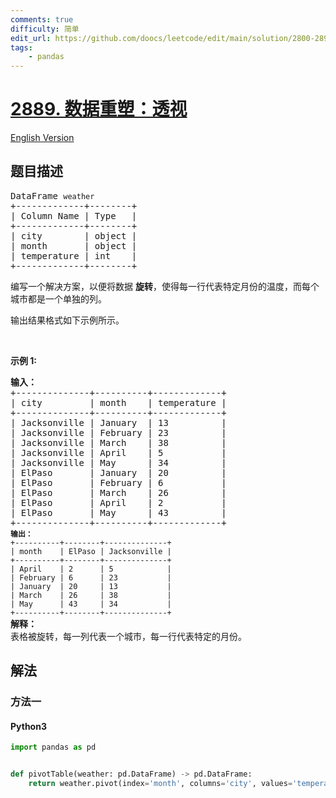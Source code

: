 ```yaml
---
comments: true
difficulty: 简单
edit_url: https://github.com/doocs/leetcode/edit/main/solution/2800-2899/2889.Reshape%20Data%20Pivot/README.md
tags:
    - pandas
---
```


<!-- problem:start -->

# [2889. 数据重塑：透视](https://leetcode.cn/problems/reshape-data-pivot)

[English Version](/solution/2800-2899/2889.Reshape%20Data%20Pivot/README_EN.md)

## 题目描述

<!-- description:start -->

<pre>
DataFrame <code>weather</code>
+-------------+--------+
| Column Name | Type   |
+-------------+--------+
| city        | object |
| month       | object |
| temperature | int    |
+-------------+--------+
</pre>

<p>编写一个解决方案，以便将数据&nbsp;<strong>旋转</strong>，使得每一行代表特定月份的温度，而每个城市都是一个单独的列。</p>

<p>输出结果格式如下示例所示。</p>

<p>&nbsp;</p>
<b>示例 1:</b>

<pre>
<b>输入：</b>
+--------------+----------+-------------+
| city         | month    | temperature |
+--------------+----------+-------------+
| Jacksonville | January  | 13          |
| Jacksonville | February | 23          |
| Jacksonville | March    | 38          |
| Jacksonville | April    | 5           |
| Jacksonville | May      | 34          |
| ElPaso       | January  | 20          |
| ElPaso       | February | 6           |
| ElPaso       | March    | 26          |
| ElPaso       | April    | 2           |
| ElPaso       | May      | 43          |
+--------------+----------+-------------+
<code><b>输出：</b>
+----------+--------+--------------+
| month    | ElPaso | Jacksonville |
+----------+--------+--------------+
| April    | 2      | 5            |
| February | 6      | 23           |
| January  | 20     | 13           |
| March    | 26     | 38           |
| May      | 43     | 34           |
+----------+--------+--------------+</code>
<strong>解释：
</strong>表格被旋转，每一列代表一个城市，每一行代表特定的月份。</pre>

<!-- description:end -->

## 解法

<!-- solution:start -->

### 方法一

<!-- tabs:start -->

#### Python3

```python
import pandas as pd


def pivotTable(weather: pd.DataFrame) -> pd.DataFrame:
    return weather.pivot(index='month', columns='city', values='temperature')
```

<!-- tabs:end -->

<!-- solution:end -->

<!-- problem:end -->
